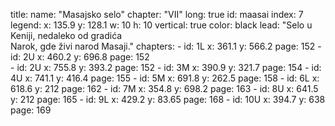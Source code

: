 title: 
    name: "Masajsko selo"
    chapter: "VII"
    long: true
id: maasai
index: 7
legend:
    x: 135.9
    y: 128.1
    w: 10 
    h: 10
vertical: true
color: black
lead: "Selo u Keniji, nedaleko od gradića <br>Narok, gde živi narod Masaji."
chapters: 
    - id: 1L
      x: 361.1
      y: 566.2
      page: 152
    - id: 2U
      x: 460.2
      y: 696.8
      page: 152   
    - id: 2U
      x: 755.8
      y: 393.2
      page: 152
    - id: 3M
      x: 390.9
      y: 321.7
      page: 154
    - id: 4U
      x: 741.1
      y: 416.4
      page: 155
    - id: 5M
      x: 691.8
      y: 262.5
      page: 158
    - id: 6L
      x: 618.6
      y: 212
      page: 162
    - id: 7M
      x: 354.8
      y: 698.2
      page: 163
    - id: 8U
      x: 641.5
      y: 212
      page: 165
    - id: 9L
      x: 429.2
      y: 83.65
      page: 168
    - id: 10U
      x: 394.7
      y: 638
      page: 169